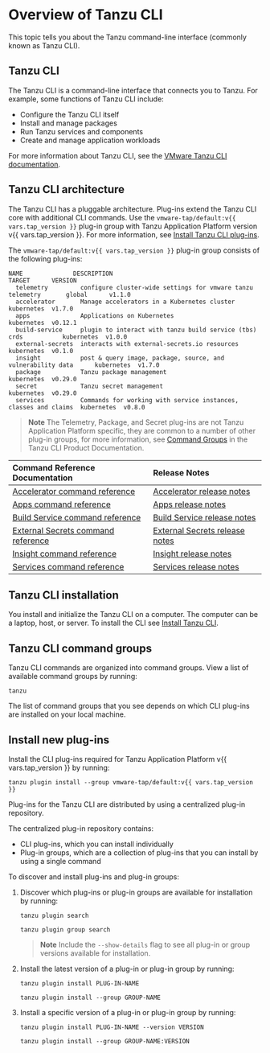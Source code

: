 # Overview of Tanzu CLI

This topic tells you about the Tanzu command-line interface (commonly known as Tanzu CLI).

## <a id="tanzu-cli"></a>Tanzu CLI

The Tanzu CLI is a command-line interface that connects you to Tanzu. For example, some functions of
Tanzu CLI include:

- Configure the Tanzu CLI itself
- Install and manage packages
- Run Tanzu services and components
- Create and manage application workloads

For more information about Tanzu CLI, see the
[VMware Tanzu CLI documentation](https://docs.vmware.com/en/VMware-Tanzu-CLI/index.html).

## <a id="itanzu-cli-architecture"></a>Tanzu CLI architecture

The Tanzu CLI has a pluggable architecture. Plug-ins extend the Tanzu CLI core with additional CLI
commands. Use the `vmware-tap/default:v{{ vars.tap_version }}` plug-in group with
Tanzu Application Platform version v{{ vars.tap_version }}. For more information,
see [Install Tanzu CLI plug-ins](../install-tanzu-cli.hbs.md).

The `vmware-tap/default:v{{ vars.tap_version }}` plug-in group consists of the following plug-ins:

```console
NAME              DESCRIPTION                                                      TARGET      VERSION
  telemetry         configure cluster-wide settings for vmware tanzu telemetry       global      v1.1.0
  accelerator       Manage accelerators in a Kubernetes cluster                      kubernetes  v1.7.0
  apps              Applications on Kubernetes                                       kubernetes  v0.12.1
  build-service     plugin to interact with tanzu build service (tbs) crds           kubernetes  v1.0.0
  external-secrets  interacts with external-secrets.io resources                     kubernetes  v0.1.0
  insight           post & query image, package, source, and vulnerability data      kubernetes  v1.7.0
  package           Tanzu package management                                         kubernetes  v0.29.0
  secret            Tanzu secret management                                          kubernetes  v0.29.0
  services          Commands for working with service instances, classes and claims  kubernetes  v0.8.0
```

> **Note** The Telemetry, Package, and Secret plug-ins are not Tanzu Application Platform specific, they
are common to a number of other plug-in groups, for more information, see
 [Command Groups](https://docs.vmware.com/en/VMware-Tanzu-CLI/1.0/tanzu-cli/command-ref.html) in the
Tanzu CLI Product Documentation.

| Command Reference Documentation | Release Notes | 
|:--------|:---------|
|[Accelerator command reference](https://docs.vmware.com/en/VMware-Tanzu-CLI/1.1/tanzu-cli/tanzu-accelerator.html)|[Accelerator release notes](https://docs.vmware.com/en/VMware-Tanzu-CLI/1.1/tanzu-cli/release-notes-apps.html)|
|[Apps command reference](https://docs.vmware.com/en/VMware-Tanzu-CLI/1.1/tanzu-cli/tanzu-apps.html)|[Apps release notes](https://docs-staging.vmware.com/en/draft/VMware-Tanzu-CLI/1.1/tanzu-cli/release-notes-accelerator.html)|
|[Build Service command reference](https://docs.vmware.com/en/VMware-Tanzu-CLI/1.1/tanzu-cli/tanzu-build-service.html)|[Build Service release notes](https://docs-staging.vmware.com/en/draft/VMware-Tanzu-CLI/1.1/tanzu-cli/release-notes-build-service.html)|
|[External Secrets command reference](https://docs.vmware.com/en/VMware-Tanzu-CLI/1.1/tanzu-cli/tanzu-external-secrets.html)|[External Secrets release notes](https://docs-staging.vmware.com/en/draft/VMware-Tanzu-CLI/1.1/tanzu-cli/release-notes-external-secrets.html)|
|[Insight command reference](https://docs.vmware.com/en/VMware-Tanzu-CLI/1.1/tanzu-cli/tanzu-insight.html)|[Insight release notes](https://docs-staging.vmware.com/en/draft/VMware-Tanzu-CLI/1.1/tanzu-cli/release-notes-insight.html)|
|[Services command reference](https://docs.vmware.com/en/VMware-Tanzu-CLI/1.1/tanzu-cli/tanzu-services.html)|[Services release notes](https://docs-staging.vmware.com/en/draft/VMware-Tanzu-CLI/1.1/tanzu-cli/release-notes-services.html)|

## <a id="tanzu-cli-install"></a>Tanzu CLI installation

You install and initialize the Tanzu CLI on a computer. The computer can be a laptop, host, or server.
To install the CLI see [Install Tanzu CLI](../install-tanzu-cli.hbs.md#cli-and-plugin).

## <a id="tanzu-cli-command-groups"></a>Tanzu CLI command groups

Tanzu CLI commands are organized into command groups. View a list of available command groups by
running:

```console
tanzu
```

The list of command groups that you see depends on which CLI plug-ins are installed on your local
machine.

## <a id="install-new"></a> Install new plug-ins

Install the CLI plug-ins required for Tanzu Application Platform v{{ vars.tap_version }} by running:

```console
tanzu plugin install --group vmware-tap/default:v{{ vars.tap_version }}
```

Plug-ins for the Tanzu CLI are distributed by using a centralized plug-in repository.

The centralized plug-in repository contains:

- CLI plug-ins, which you can install individually
- Plug-in groups, which are a collection of plug-ins that you can install by using a single command

To discover and install plug-ins and plug-in groups:

1. Discover which plug-ins or plug-in groups are available for installation by running:

   ```console
   tanzu plugin search
   ```

   ```console
   tanzu plugin group search
   ```

   > **Note** Include the `--show-details` flag to see all plug-in or group versions available
   > for installation.

2. Install the latest version of a plug-in or plug-in group by running:

   ```console
   tanzu plugin install PLUG-IN-NAME
   ```

   ```console
   tanzu plugin install --group GROUP-NAME
   ```

3. Install a specific version of a plug-in or plug-in group by running:

   ```console
   tanzu plugin install PLUG-IN-NAME --version VERSION
   ```

   ```console
   tanzu plugin install --group GROUP-NAME:VERSION
   ```